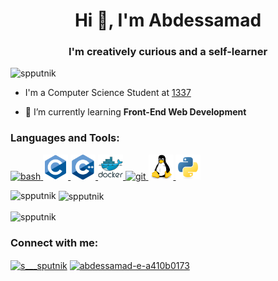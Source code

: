 <h1 align="center">Hi 👋, I'm Abdessamad</h1>
<h3 align="center">I'm creatively curious and a self-learner</h3>

<p align="left"> <img src="https://komarev.com/ghpvc/?username=spputnik&label=Profile%20views&color=0e75b6&style=flat" alt="spputnik" /> </p>

- I'm a Computer Science Student at [1337](https://1337.ma/en/)

- 🌱 I’m currently learning **Front-End Web Development**

<h3 align="left">Languages and Tools:</h3>
<p align="left"> <a href="https://www.gnu.org/software/bash/" target="_blank" rel="noreferrer"> <img src="https://www.vectorlogo.zone/logos/gnu_bash/gnu_bash-icon.svg" alt="bash" width="40" height="40"/> </a> <a href="https://www.cprogramming.com/" target="_blank" rel="noreferrer"> <img src="https://raw.githubusercontent.com/devicons/devicon/master/icons/c/c-original.svg" alt="c" width="40" height="40"/> </a> <a href="https://www.w3schools.com/cpp/" target="_blank" rel="noreferrer"> <img src="https://raw.githubusercontent.com/devicons/devicon/master/icons/cplusplus/cplusplus-original.svg" alt="cplusplus" width="40" height="40"/> </a> <a href="https://www.docker.com/" target="_blank" rel="noreferrer"> <img src="https://raw.githubusercontent.com/devicons/devicon/master/icons/docker/docker-original-wordmark.svg" alt="docker" width="40" height="40"/> </a> <a href="https://git-scm.com/" target="_blank" rel="noreferrer"> <img src="https://www.vectorlogo.zone/logos/git-scm/git-scm-icon.svg" alt="git" width="40" height="40"/> </a> <a href="https://www.linux.org/" target="_blank" rel="noreferrer"> <img src="https://raw.githubusercontent.com/devicons/devicon/master/icons/linux/linux-original.svg" alt="linux" width="40" height="40"/> </a> <a href="https://www.python.org" target="_blank" rel="noreferrer"> <img src="https://raw.githubusercontent.com/devicons/devicon/master/icons/python/python-original.svg" alt="python" width="40" height="40"/> </a> </p>

<p><img align="left" src="https://github-readme-stats.vercel.app/api/top-langs?username=spputnik&show_icons=true&locale=en&layout=compact" alt="spputnik" /></p>

<p>&nbsp;<img align="center" src="https://github-readme-stats.vercel.app/api?username=spputnik&show_icons=true&locale=en" alt="spputnik" /></p>

<p><img align="center" src="https://github-readme-streak-stats.herokuapp.com/?user=spputnik&" alt="spputnik" /></p>

<h3 align="left">Connect with me:</h3>
<p align="left">
<a href="https://twitter.com/s___sputnik" target="blank"><img align="center" src="https://raw.githubusercontent.com/rahuldkjain/github-profile-readme-generator/master/src/images/icons/Social/twitter.svg" alt="s___sputnik" height="30" width="40" /></a>
<a href="https://linkedin.com/in/abdessamad-e-a410b0173" target="blank"><img align="center" src="https://raw.githubusercontent.com/rahuldkjain/github-profile-readme-generator/master/src/images/icons/Social/linked-in-alt.svg" alt="abdessamad-e-a410b0173" height="30" width="40" /></a>
</p>
